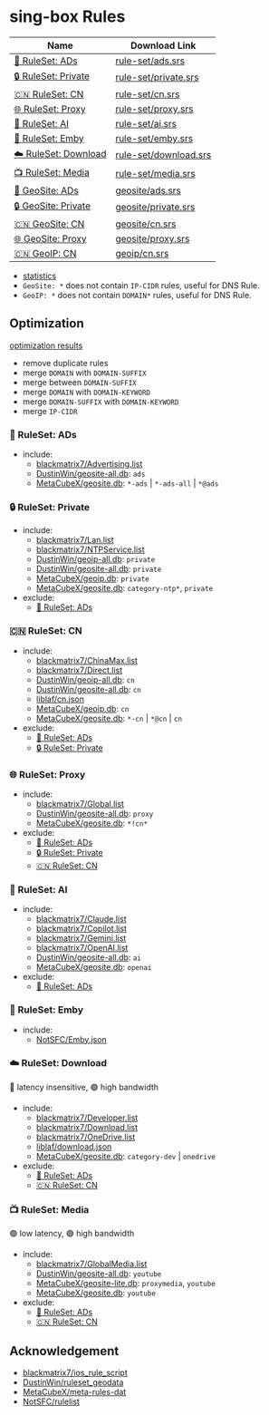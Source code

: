 # sing-box Rules

| Name                                       | Download Link                                                                                         |
| ------------------------------------------ | ----------------------------------------------------------------------------------------------------- |
| [📵 RuleSet: ADs](#-ruleset-ads)           | [rule-set/ads.srs](https://github.com/liblaf/sing-box-rules/raw/rule-sets/rule-set/ads.srs)           |
| [🔒 RuleSet: Private](#-ruleset-private)   | [rule-set/private.srs](https://github.com/liblaf/sing-box-rules/raw/rule-sets/rule-set/private.srs)   |
| [🇨🇳 RuleSet: CN](#-ruleset-cn)             | [rule-set/cn.srs](https://github.com/liblaf/sing-box-rules/raw/rule-sets/rule-set/cn.srs)             |
| [🌐 RuleSet: Proxy](#-ruleset-proxy)       | [rule-set/proxy.srs](https://github.com/liblaf/sing-box-rules/raw/rule-sets/rule-set/proxy.srs)       |
| [🤖 RuleSet: AI](#-ruleset-ai)             | [rule-set/ai.srs](https://github.com/liblaf/sing-box-rules/raw/rule-sets/rule-set/ai.srs)             |
| [🍟 RuleSet: Emby](#-ruleset-emby)         | [rule-set/emby.srs](https://github.com/liblaf/sing-box-rules/raw/rule-sets/rule-set/emby.srs)         |
| [☁️ RuleSet: Download](#-ruleset-download) | [rule-set/download.srs](https://github.com/liblaf/sing-box-rules/raw/rule-sets/rule-set/download.srs) |
| [📺 RuleSet: Media](#-ruleset-media)       | [rule-set/media.srs](https://github.com/liblaf/sing-box-rules/raw/rule-sets/rule-set/media.srs)       |
| [📵 GeoSite: ADs](#-ruleset-ads)           | [geosite/ads.srs](https://github.com/liblaf/sing-box-rules/raw/rule-sets/geosite/ads.srs)             |
| [🔒 GeoSite: Private](#-ruleset-private)   | [geosite/private.srs](https://github.com/liblaf/sing-box-rules/raw/rule-sets/geosite/private.srs)     |
| [🇨🇳 GeoSite: CN](#-ruleset-cn)             | [geosite/cn.srs](https://github.com/liblaf/sing-box-rules/raw/rule-sets/geosite/cn.srs)               |
| [🌐 GeoSite: Proxy](#-ruleset-proxy)       | [geosite/proxy.srs](https://github.com/liblaf/sing-box-rules/raw/rule-sets/geosite/proxy.srs)         |
| [🇨🇳 GeoIP: CN](#-ruleset-cn)               | [geoip/cn.srs](https://github.com/liblaf/sing-box-rules/raw/rule-sets/geoip/cn.srs)                   |

- [statistics](https://github.com/liblaf/sing-box-rules/blob/rule-sets/README.md)
- `GeoSite: *` does not contain `IP-CIDR` rules, useful for DNS Rule.
- `GeoIP: *` does not contain `DOMAIN*` rules, useful for DNS Rule.

## Optimization

[optimization results](https://github.com/liblaf/sing-box-rules/blob/rule-sets/README.md)

- remove duplicate rules
- merge `DOMAIN` with `DOMAIN-SUFFIX`
- merge between `DOMAIN-SUFFIX`
- merge `DOMAIN` with `DOMAIN-KEYWORD`
- merge `DOMAIN-SUFFIX` with `DOMAIN-KEYWORD`
- merge `IP-CIDR`

### 📵 RuleSet: ADs

- include:
  - [blackmatrix7/Advertising.list](https://github.com/blackmatrix7/ios_rule_script/tree/master/rule/Clash/Advertising)
  - [DustinWin/geosite-all.db](https://github.com/DustinWin/ruleset_geodata): `ads`
  - [MetaCubeX/geosite.db](https://github.com/MetaCubeX/meta-rules-dat): `*-ads` | `*-ads-all` | `*@ads`

### 🔒 RuleSet: Private

- include:
  - [blackmatrix7/Lan.list](https://github.com/blackmatrix7/ios_rule_script/tree/master/rule/Clash/Lan)
  - [blackmatrix7/NTPService.list](https://github.com/blackmatrix7/ios_rule_script/tree/master/rule/Clash/NTPService)
  - [DustinWin/geoip-all.db](https://github.com/DustinWin/ruleset_geodata): `private`
  - [DustinWin/geosite-all.db](https://github.com/DustinWin/ruleset_geodata): `private`
  - [MetaCubeX/geoip.db](https://github.com/MetaCubeX/meta-rules-dat): `private`
  - [MetaCubeX/geosite.db](https://github.com/MetaCubeX/meta-rules-dat): `category-ntp*`, `private`
- exclude:
  - [📵 RuleSet: ADs](#-ruleset-ads)

### 🇨🇳 RuleSet: CN

- include:
  - [blackmatrix7/ChinaMax.list](https://github.com/blackmatrix7/ios_rule_script/tree/master/rule/Clash/ChinaMax)
  - [blackmatrix7/Direct.list](https://github.com/blackmatrix7/ios_rule_script/tree/master/rule/Clash/Direct)
  - [DustinWin/geoip-all.db](https://github.com/DustinWin/ruleset_geodata): `cn`
  - [DustinWin/geosite-all.db](https://github.com/DustinWin/ruleset_geodata): `cn`
  - [liblaf/cn.json](https://github.com/liblaf/sing-box-rules/blob/main/custom/cn.json)
  - [MetaCubeX/geoip.db](https://github.com/MetaCubeX/meta-rules-dat): `cn`
  - [MetaCubeX/geosite.db](https://github.com/MetaCubeX/meta-rules-dat): `*-cn` | `*@cn` | `cn`
- exclude:
  - [📵 RuleSet: ADs](#-ruleset-ads)
  - [🔒 RuleSet: Private](#-ruleset-private)

### 🌐 RuleSet: Proxy

- include:
  - [blackmatrix7/Global.list](https://github.com/blackmatrix7/ios_rule_script/tree/master/rule/Clash/Global)
  - [DustinWin/geosite-all.db](https://github.com/DustinWin/ruleset_geodata): `proxy`
  - [MetaCubeX/geosite.db](https://github.com/MetaCubeX/meta-rules-dat): `*!cn*`
- exclude:
  - [📵 RuleSet: ADs](#-ruleset-ads)
  - [🔒 RuleSet: Private](#-ruleset-private)
  - [🇨🇳 RuleSet: CN](#-ruleset-cn)

### 🤖 RuleSet: AI

- include:
  - [blackmatrix7/Claude.list](https://github.com/blackmatrix7/ios_rule_script/tree/master/rule/Clash/Claude)
  - [blackmatrix7/Copilot.list](https://github.com/blackmatrix7/ios_rule_script/tree/master/rule/Clash/Copilot)
  - [blackmatrix7/Gemini.list](https://github.com/blackmatrix7/ios_rule_script/tree/master/rule/Clash/Gemini)
  - [blackmatrix7/OpenAI.list](https://github.com/blackmatrix7/ios_rule_script/tree/master/rule/Clash/OpenAI)
  - [DustinWin/geosite-all.db](https://github.com/DustinWin/ruleset_geodata): `ai`
  - [MetaCubeX/geosite.db](https://github.com/MetaCubeX/meta-rules-dat): `openai`
- exclude:
  - [📵 RuleSet: ADs](#-ruleset-ads)

### 🍟 RuleSet: Emby

- include:
  - [NotSFC/Emby.json](https://github.com/NotSFC/rulelist/blob/main/sing-box/Emby/Emby.json)

### ☁️ RuleSet: Download

🔴 latency insensitive, 🟢 high bandwidth

- include:
  - [blackmatrix7/Developer.list](https://github.com/blackmatrix7/ios_rule_script/tree/master/rule/Clash/Developer)
  - [blackmatrix7/Download.list](https://github.com/blackmatrix7/ios_rule_script/tree/master/rule/Clash/Download)
  - [blackmatrix7/OneDrive.list](https://github.com/blackmatrix7/ios_rule_script/tree/master/rule/Clash/OneDrive)
  - [liblaf/download.json](https://github.com/liblaf/sing-box-rules/blob/main/custom/download.json)
  - [MetaCubeX/geosite.db](https://github.com/MetaCubeX/meta-rules-dat): `category-dev` | `onedrive`
- exclude:
  - [📵 RuleSet: ADs](#-ruleset-ads)
  - [🇨🇳 RuleSet: CN](#-ruleset-cn)

### 📺 RuleSet: Media

🟢 low latency, 🟢 high bandwidth

- include:
  - [blackmatrix7/GlobalMedia.list](https://github.com/blackmatrix7/ios_rule_script/tree/master/rule/Clash/GlobalMedia)
  - [DustinWin/geosite-all.db](https://github.com/DustinWin/ruleset_geodata): `youtube`
  - [MetaCubeX/geosite-lite.db](https://github.com/MetaCubeX/meta-rules-dat): `proxymedia`, `youtube`
  - [MetaCubeX/geosite.db](https://github.com/MetaCubeX/meta-rules-dat): `youtube`
- exclude:
  - [📵 RuleSet: ADs](#-ruleset-ads)
  - [🇨🇳 RuleSet: CN](#-ruleset-cn)

## Acknowledgement

- [blackmatrix7/ios_rule_script](https://github.com/blackmatrix7/ios_rule_script)
- [DustinWin/ruleset_geodata](https://github.com/DustinWin/ruleset_geodata)
- [MetaCubeX/meta-rules-dat](https://github.com/MetaCubeX/meta-rules-dat)
- [NotSFC/rulelist](https://github.com/NotSFC/rulelist)
